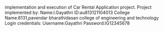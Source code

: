 implementation and execution of Car Rental Application project.
Project implemented by:
Name:I.Gayathri
ID:au813121104013
College Name:8131,pavendar bharathidasan college of engineering and technology
Login credentials:
Username:Gayathri
Password:IG12345678
